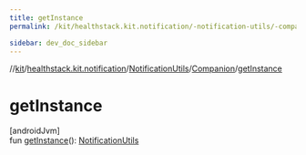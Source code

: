 ```yaml
---
title: getInstance
permalink: /kit/healthstack.kit.notification/-notification-utils/-companion/get-instance.html

sidebar: dev_doc_sidebar
---
```

//[kit](../../../../kit.html)/[healthstack.kit.notification](../../index.html)/[NotificationUtils](../index.html)/[Companion](index.html)/[getInstance](get-instance.html)



# getInstance



[androidJvm]\
fun [getInstance](get-instance.html)(): [NotificationUtils](../index.html)




